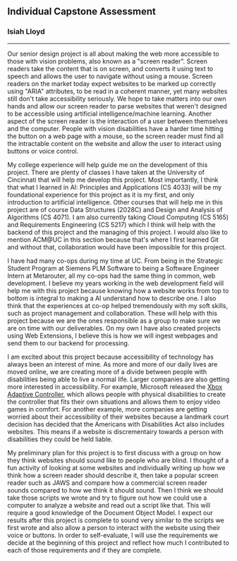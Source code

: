 ## Individual Capstone Assessment
### Isiah Lloyd
---
 
Our senior design project is all about making the web more accessible to those with vision problems, also known as a "screen reader". Screen readers take the content that is on screen, and converts it using text to speech and allows the user to navigate without using a mouse. Screen readers on the market today expect websites to be marked up correctly using "ARIA" attributes, to be read in a coherent manner, yet many websites still don't take accessibility seriously. We hope to take matters into our own hands and allow our screen reader to parse websites that weren't designed to be accessible using artificial intelligence/machine learning. Another aspect of the screen reader is the interaction of a user between themselves and the computer. People with vision disabilities have a harder time hitting the button on a web page with a mouse, so the screen reader must find all the intractable content on the website and allow the user to interact using buttons or voice control.
 
My college experience will help guide me on the development of this project. There are plenty of classes I have taken at the University of Cincinnati that will help me develop this project. Most importantly, I think that what I learned in AI: Principles and Applications (CS 4033) will be my foundational experience for this project as it is my first, and only introduction to artificial intelligence. Other courses that will help me in this project are of course Data Structures (2028C) and  Design and Analysis of Algorithms (CS 4071). I am also currently taking Cloud Computing (CS 5165) and Requirements Engineering (CS 5217) which I think will help with the backend of this project and the managing of this project. I would also like to mention ACM@UC in this section because that's where I first learned Git and without that, collaboration would have been impossible for this project.  
 
I have had many co-ops during my time at UC. From being in the Strategic Student Program at Siemens PLM Software to being a Software Engineer Intern at Metarouter, all my co-ops had the same thing in common, web development. I believe my years working in the web development field will help me with this project because knowing how a website works from top to bottom is integral to making a AI understand how to describe one. I also think that the experiences at co-op helped tremendously with my soft skills, such as project management and collaboration. These will help with this project because we are the  ones responsible as a group to make sure we are on time with our deliverables. On my own I have also created projects using Web Extensions, I believe this is how we will ingest webpages and send them to our backend for processing.
 
I am excited about this project because accessibility of technology has always been an interest of mine. As more and more of our daily lives are moved online, we are creating more of a divide between people with disabilities being able to live a normal life. Larger companies are also getting more interested in accessibility. For example, Microsoft released the [Xbox Adaptive Controller](https://www.xbox.com/en-US/accessories/controllers/xbox-adaptive-controller), which allows people with physical disabilities to create the controller that fits their own situations and allows them to enjoy video games in comfort. For another example, more companies are getting worried about their accessibility of their websites because a landmark court decision has decided that the Americans with Disabilities Act also includes websites. This means if a website is discrementairy towards a person with disabilities they could be held liable. 
 
My preliminary plan for this project is to first discuss with a group on how they think websites should sound like to people who are blind. I thought of a fun activity of looking at some websites and individually writing up how we think how a screen reader should describe it, then take a popular screen reader such as JAWS and compare how a commercial screen reader sounds compared to how we think it should sound. Then I think we should take those scripts we wrote and try to figure out how we could use a computer to analyze a website and read out a script like that. This will require a good knowledge of the Document Object Model. I expect our results after this project is complete to sound very similar to the scripts we first wrote and also allow a person to interact with the website using their voice or buttons. In order to self-evaluate, I will use the requirements we decide at the beginning of this project and reflect how much I contributed to each of those requirements and if they are complete. 

